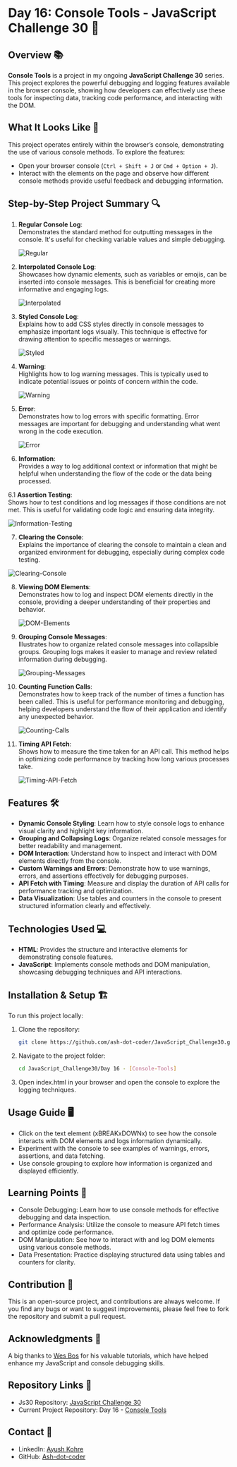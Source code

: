 # Day 16: Console Tools - JavaScript Challenge 30 🧰

## Overview 📚

**Console Tools** is a project in my ongoing **JavaScript Challenge 30** series. This project explores the powerful debugging and logging features available in the browser console, showing how developers can effectively use these tools for inspecting data, tracking code performance, and interacting with the DOM.

## What It Looks Like 👀

This project operates entirely within the browser’s console, demonstrating the use of various console methods. To explore the features:

- Open your browser console (`Ctrl + Shift + J` or `Cmd + Option + J`).
- Interact with the elements on the page and observe how different console methods provide useful feedback and debugging information.

## Step-by-Step Project Summary 🔍

1. **Regular Console Log**:  
   Demonstrates the standard method for outputting messages in the console. It's useful for checking variable values and simple debugging.

   ![Regular](image/1-regular.png)

2. **Interpolated Console Log**:  
   Showcases how dynamic elements, such as variables or emojis, can be inserted into console messages. This is beneficial for creating more informative and engaging logs.

   ![Interpolated](image/2-interpolated.png)

3. **Styled Console Log**:  
   Explains how to add CSS styles directly in console messages to emphasize important logs visually. This technique is effective for drawing attention to specific messages or warnings.

   ![Styled](image/3-styled.png)

4. **Warning**:  
   Highlights how to log warning messages. This is typically used to indicate potential issues or points of concern within the code.

   ![Warning](image/4-warning.png)

5. **Error**:  
   Demonstrates how to log errors with specific formatting. Error messages are important for debugging and understanding what went wrong in the code execution.

   ![Error](image/5-error.png)

6. **Information**:  
   Provides a way to log additional context or information that might be helpful when understanding the flow of the code or the data being processed.

6.1 **Assertion Testing**:  
 Shows how to test conditions and log messages if those conditions are not met. This is useful for validating code logic and ensuring data integrity.

![Information-Testing](image/6-infoTesting.png)

7. **Clearing the Console**:  
   Explains the importance of clearing the console to maintain a clean and organized environment for debugging, especially during complex code testing.

![Clearing-Console](image/7-clearning.png)

8. **Viewing DOM Elements**:  
   Demonstrates how to log and inspect DOM elements directly in the console, providing a deeper understanding of their properties and behavior.

   ![DOM-Elements](image/8-viewDOME.png)

9. **Grouping Console Messages**:  
   Illustrates how to organize related console messages into collapsible groups. Grouping logs makes it easier to manage and review related information during debugging.

   ![Grouping-Messages](image/9-groupingTog.png)

10. **Counting Function Calls**:  
    Demonstrates how to keep track of the number of times a function has been called. This is useful for performance monitoring and debugging, helping developers understand the flow of their application and identify any unexpected behavior.

    ![Counting-Calls](image/10-count.png)

11. **Timing API Fetch**:  
    Shows how to measure the time taken for an API call. This method helps in optimizing code performance by tracking how long various processes take.

    ![Timing-API-Fetch](image/11-timing.png)

## Features 🛠️

- **Dynamic Console Styling**: Learn how to style console logs to enhance visual clarity and highlight key information.
- **Grouping and Collapsing Logs**: Organize related console messages for better readability and management.
- **DOM Interaction**: Understand how to inspect and interact with DOM elements directly from the console.
- **Custom Warnings and Errors**: Demonstrate how to use warnings, errors, and assertions effectively for debugging purposes.
- **API Fetch with Timing**: Measure and display the duration of API calls for performance tracking and optimization.
- **Data Visualization**: Use tables and counters in the console to present structured information clearly and effectively.

## Technologies Used 💻

- **HTML**: Provides the structure and interactive elements for demonstrating console features.
- **JavaScript**: Implements console methods and DOM manipulation, showcasing debugging techniques and API interactions.

## Installation & Setup 🏗️

To run this project locally:

1. Clone the repository:

   ```bash
   git clone https://github.com/ash-dot-coder/JavaScript_Challenge30.git
   ```

2. Navigate to the project folder:

   ```bash
   cd JavaScript_Challenge30/Day 16 - [Console-Tools]
   ```

3. Open index.html in your browser and open the console to explore the logging techniques.

## Usage Guide 🖥️

- Click on the text element (xBREAKxDOWNx) to see how the console interacts with DOM elements and logs information dynamically.
- Experiment with the console to see examples of warnings, errors, assertions, and data fetching.
- Use console grouping to explore how information is organized and displayed efficiently.

## Learning Points 📖

- Console Debugging: Learn how to use console methods for effective debugging and data inspection.
- Performance Analysis: Utilize the console to measure API fetch times and optimize code performance.
- DOM Manipulation: See how to interact with and log DOM elements using various console methods.
- Data Presentation: Practice displaying structured data using tables and counters for clarity.

## Contribution 🤝

This is an open-source project, and contributions are always welcome. If you find any bugs or want to suggest improvements, please feel free to fork the repository and submit a pull request.

## Acknowledgments 🙏

A big thanks to [Wes Bos](https://courses.wesbos.com/account/signin) for his valuable tutorials, which have helped enhance my JavaScript and console debugging skills.

## Repository Links 🔗

- Js30 Repository: [JavaScript Challenge 30](https://github.com/Ash-dot-coder/JavaScript_Challenge30)
- Current Project Repository: Day 16 - [Console Tools](https://github.com/Ash-dot-coder/JavaScript_Challenge30/tree/Js30/Day%2016%20-%20%5BConsole-Tools%5D)

## Contact 💬

- LinkedIn: [Ayush Kohre](https://www.linkedin.com/in/aayush-kohre-dev1/)
- GitHub: [Ash-dot-coder](https://github.com/Ash-dot-coder)
